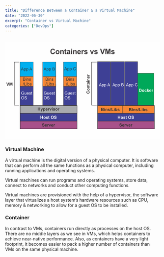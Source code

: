 ```yaml
---
title: "Difference Between a Container & a Virtual Machine"
date: "2022-06-30"
excerpt: "Container vs Virtual Machine"
categories: ["DevOps"]
---
```


```toc

```

![Conatiner vs Virtual Machine](../images/vm/vm.png)

### Virtual Machine

A virtual machine is the digital version of a physical computer. It is software that can perform all the same functions as a physical computer, including running applications and operating systems.

Virtual machines can run programs and operating systems, store data, connect to networks and conduct other computing functions.

Virtual machines are provisioned with the help of a hypervisor, the software layer that virtualizes a host system’s hardware resources such as CPU, memory & networking to allow for a guest OS to be installed.

### Container

In contrast to VMs, containers run directly as processes on the host OS. There are no middle layers as we see in VMs, which helps containers to achieve near-native performance. Also, as containers have a very light footprint, it becomes easier to pack a higher number of containers than VMs on the same physical machine.
